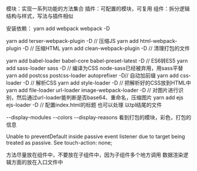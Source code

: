 模块：实现一系列功能的方法集合
插件：可配置的模块，可复用
组件：拆分逻辑结构与样式，写法与插件相似

安装依赖：
yarn add webpack webpack -D

<!-- uglify 引入和实例化方式不正确，且该插件不支持 Webpack 5+
uglifyjs-webpack-plugin 已被 terser-webpack-plugin 替代 -->
yarn add terser-webpack-plugin -D // 压缩JS 
yarn add html-webpack-plugin -D // 压缩HTML
yarn add clean-webpack-plugin -D // 清理打包的文件

<!-- @babel/core @babel/preset-env babel-loader  babel-preset-latest过时-->
yarn add babel-loader babel-core babel-preset-latest -D // ES6转ES5
yarn add sass-loader sass -D // 编译为CSS node-sass已经被弃用，用sass平替
yarn add postcss postcss-loader autoprefixer -D// 自动加前缀
yarn add css-loader -D // 解析CSS
yarn add style-loader -D // 把解析好的CSS放到HTML中
yarn add file-loader url-loader image-webpack-loader -D // 对图片进行识别，然后通过url-loader能判断是否base64、重命名，压缩图片
yarn add ejs ejs-loader -D // 配置index.html的标题 也可以处理 以tpl结尾的文件

--display-modules --colors --display-reasons 看到打包的模块，彩色，打包的信息

Unable to preventDefault inside passive event listener due to target being treated as passive. See <URL>
touch-action: none;

方法尽量放在组件中，不要放在子组件中，因为子组件多个地方调用
数据渲染逻辑方面的放在入口文件中
